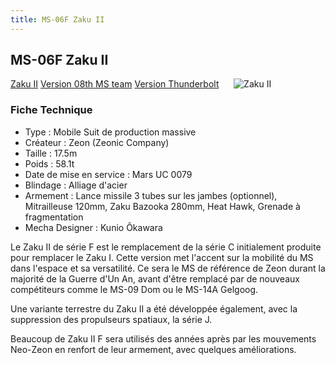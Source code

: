 ```yaml
---
title: MS-06F Zaku II
---
```


MS-06F Zaku II
--------------


[Zaku II](javascript:change_image_m('images/stories/saga/msgundam/mechas/ms-06f.png');) [Version 08th MS team](javascript:change_image_m('images/stories/saga/msgundam/mechas/ms-06j08thc.png');) [Version Thunderbolt](javascript:change_image_m('images/stories/saga/thunderbolt/mechas/ms-06-zaku-ii.png');)      ![Zaku II](/images/stories/saga/msgundam/mechas/ms-06f.png)    


### Fiche Technique


* Type : Mobile Suit de production massive
* Créateur : Zeon (Zeonic Company)
* Taille : 17.5m
* Poids : 58.1t
* Date de mise en service : Mars UC 0079
* Blindage : Alliage d'acier
* Armement : Lance missile 3 tubes sur les jambes (optionnel), Mitrailleuse 120mm, Zaku Bazooka 280mm, Heat Hawk, Grenade à fragmentation
* Mecha Designer : Kunio Ôkawara


Le Zaku II de série F est le remplacement de la série C initialement produite pour remplacer le Zaku I. Cette version met l'accent sur la mobilité du MS dans l'espace et sa versatilité. Ce sera le MS de référence de Zeon durant la majorité de la Guerre d'Un An, avant d'être remplacé par de nouveaux compétiteurs comme le MS-09 Dom ou le MS-14A Gelgoog.


Une variante terrestre du Zaku II a été développée également, avec la suppression des propulseurs spatiaux, la série J.


Beaucoup de Zaku II F sera utilisés des années après par les mouvements Neo-Zeon en renfort de leur armement, avec quelques améliorations.

